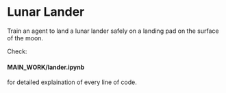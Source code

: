 # Lunar Lander
Train an agent to land a lunar lander safely on a landing pad on the surface of the moon.

Check: <h4> MAIN_WORK/lander.ipynb </h4> for detailed explaination of every line of code.
